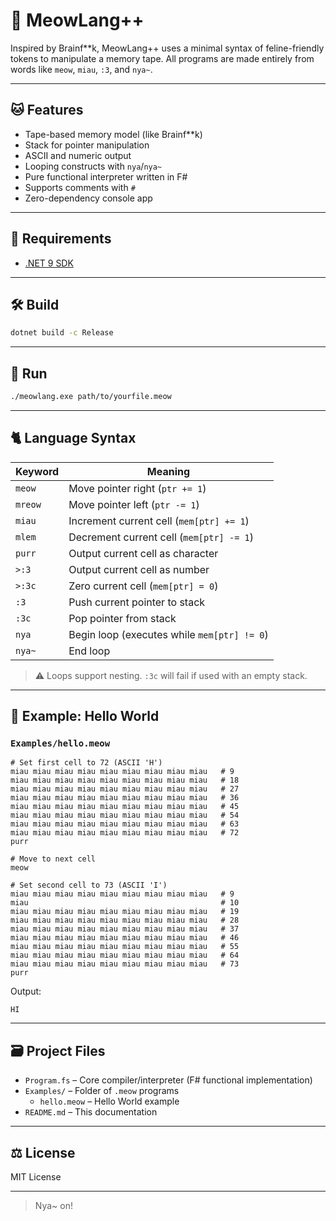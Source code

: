 # 🐾 MeowLang++  

Inspired by Brainf\*\*k, MeowLang++ uses a minimal syntax of feline-friendly tokens to manipulate a memory tape. All programs are made entirely from words like `meow`, `miau`, `:3`, and `nya~`.

---

## 🐱 Features
- Tape-based memory model (like Brainf\*\*k)
- Stack for pointer manipulation
- ASCII and numeric output
- Looping constructs with `nya`/`nya~`
- Pure functional interpreter written in F#
- Supports comments with `#`
- Zero-dependency console app

---

## 🧰 Requirements
- [.NET 9 SDK](https://dotnet.microsoft.com/en-us/download/dotnet/9.0)

---

## 🛠️ Build
```bash
dotnet build -c Release
```

---

## 🚀 Run
```bash
./meowlang.exe path/to/yourfile.meow
```

---

## 🐈 Language Syntax

| Keyword  | Meaning                            |
|----------|------------------------------------|
| `meow`   | Move pointer right (`ptr += 1`)    |
| `mreow`  | Move pointer left (`ptr -= 1`)     |
| `miau`   | Increment current cell (`mem[ptr] += 1`) |
| `mlem`   | Decrement current cell (`mem[ptr] -= 1`) |
| `purr`   | Output current cell as character   |
| `>:3`    | Output current cell as number      |
| `>:3c`   | Zero current cell (`mem[ptr] = 0`) |
| `:3`     | Push current pointer to stack      |
| `:3c`    | Pop pointer from stack             |
| `nya`    | Begin loop (executes while `mem[ptr] != 0`) |
| `nya~`   | End loop                           |

> ⚠️ Loops support nesting. `:3c` will fail if used with an empty stack.

---

## 👋 Example: Hello World

### `Examples/hello.meow`
```meow
# Set first cell to 72 (ASCII 'H')
miau miau miau miau miau miau miau miau miau   # 9
miau miau miau miau miau miau miau miau miau   # 18
miau miau miau miau miau miau miau miau miau   # 27
miau miau miau miau miau miau miau miau miau   # 36
miau miau miau miau miau miau miau miau miau   # 45
miau miau miau miau miau miau miau miau miau   # 54
miau miau miau miau miau miau miau miau miau   # 63
miau miau miau miau miau miau miau miau miau   # 72
purr

# Move to next cell
meow

# Set second cell to 73 (ASCII 'I')
miau miau miau miau miau miau miau miau miau   # 9
miau                                           # 10
miau miau miau miau miau miau miau miau miau   # 19
miau miau miau miau miau miau miau miau miau   # 28
miau miau miau miau miau miau miau miau miau   # 37
miau miau miau miau miau miau miau miau miau   # 46
miau miau miau miau miau miau miau miau miau   # 55
miau miau miau miau miau miau miau miau miau   # 64
miau miau miau miau miau miau miau miau miau   # 73
purr
```

Output:
```
HI
```

---

## 🗃️ Project Files
- `Program.fs` – Core compiler/interpreter (F# functional implementation)
- `Examples/` – Folder of `.meow` programs
  - `hello.meow` – Hello World example
- `README.md` – This documentation

---

## ⚖️ License
MIT License

---
> Nya~ on!
